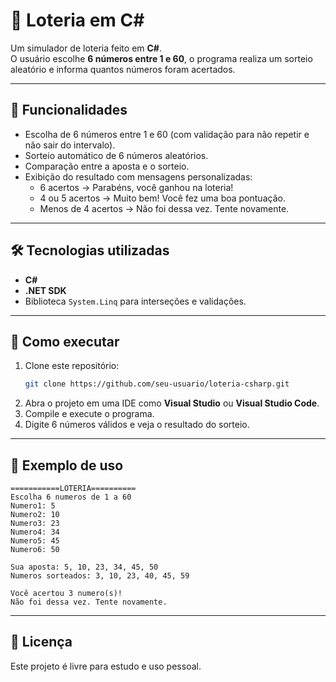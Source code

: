 # 🎰 Loteria em C#

Um simulador de loteria feito em **C#**.  
O usuário escolhe **6 números entre 1 e 60**, o programa realiza um sorteio aleatório e informa quantos números foram acertados.

---

## 📌 Funcionalidades
- Escolha de 6 números entre 1 e 60 (com validação para não repetir e não sair do intervalo).
- Sorteio automático de 6 números aleatórios.
- Comparação entre a aposta e o sorteio.
- Exibição do resultado com mensagens personalizadas:
  - 6 acertos → Parabéns, você ganhou na loteria!
  - 4 ou 5 acertos → Muito bem! Você fez uma boa pontuação.
  - Menos de 4 acertos → Não foi dessa vez. Tente novamente.

---

## 🛠️ Tecnologias utilizadas
- **C#**
- **.NET SDK**
- Biblioteca `System.Linq` para interseções e validações.

---

## 🚀 Como executar
1. Clone este repositório:
   ```bash
   git clone https://github.com/seu-usuario/loteria-csharp.git
   ```
2. Abra o projeto em uma IDE como **Visual Studio** ou **Visual Studio Code**.
3. Compile e execute o programa.
4. Digite 6 números válidos e veja o resultado do sorteio.

---

## 🎯 Exemplo de uso
```
===========LOTERIA==========
Escolha 6 numeros de 1 a 60
Numero1: 5
Numero2: 10
Numero3: 23
Numero4: 34
Numero5: 45
Numero6: 50

Sua aposta: 5, 10, 23, 34, 45, 50
Numeros sorteados: 3, 10, 23, 40, 45, 59

Você acertou 3 numero(s)!
Não foi dessa vez. Tente novamente.
```

---

## 📜 Licença
Este projeto é livre para estudo e uso pessoal.
